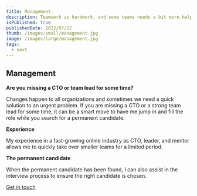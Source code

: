 ```yaml
---
title: Management
description: Teamwork is hardwork, and some teams needs a bit more help getting on track
isPublished: true
publishedDate: 2022/07/22
thumb: /images/small/management.jpg
image: /images/large/management.jpg
tags:
  - next
---
```


## Management

**Are you missing a CTO or team lead for some time?**

Changes happen to all organizations and sometimes we need a quick solution to an urgent problem. If you are missing a CTO or a strong team lead for some time, it can be a smart move to have me jump in and fill the role while you search for a permanent candidate.

**Experience**

My experience in a fast-growing online industry as CTO, leader, and mentor allows me to quickly take over smaller teams for a limited period.

**The permanent candidate**

When the permanent candidate has been found, I can also assist in the interview process to ensure the right candidate is chosen.

[Get in touch](/get-in-touch)